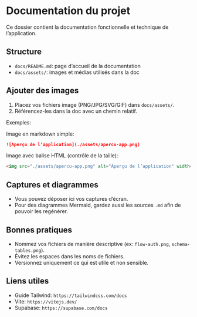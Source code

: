 # Documentation du projet

Ce dossier contient la documentation fonctionnelle et technique de l’application.

## Structure
- `docs/README.md`: page d’accueil de la documentation
- `docs/assets/`: images et médias utilisés dans la doc

## Ajouter des images
1. Placez vos fichiers image (PNG/JPG/SVG/GIF) dans `docs/assets/`.
2. Référencez-les dans la doc avec un chemin relatif.

Exemples:

Image en markdown simple:
```markdown
![Aperçu de l’application](./assets/apercu-app.png)
```

Image avec balise HTML (contrôle de la taille):
```html
<img src="./assets/apercu-app.png" alt="Aperçu de l’application" width="720" />
```

## Captures et diagrammes
- Vous pouvez déposer ici vos captures d’écran.
- Pour des diagrammes Mermaid, gardez aussi les sources `.md` afin de pouvoir les regénérer.

## Bonnes pratiques
- Nommez vos fichiers de manière descriptive (ex: `flow-auth.png`, `schema-tables.png`).
- Évitez les espaces dans les noms de fichiers.
- Versionnez uniquement ce qui est utile et non sensible.

## Liens utiles
- Guide Tailwind: `https://tailwindcss.com/docs`
- Vite: `https://vitejs.dev/`
- Supabase: `https://supabase.com/docs`
